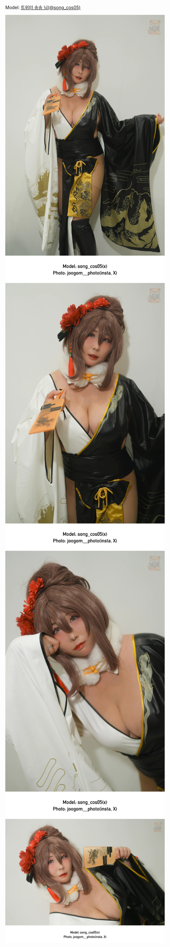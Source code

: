 ﻿---
dddd: 2024.08.18 팝콘 일
nickname: 송송
sns_type: x
sns_id: song_cos05
---

<a name="song_cos05"></a>
Model: <a href="https://x.com/song_cos05" target="_blank">트위터 송송 님(@song_cos05)</a>

![흑묘보정1.webp](/assets/img/2024/08-18/송송/흑묘보정1.webp)
![흑묘보정2.webp](/assets/img/2024/08-18/송송/흑묘보정2.webp)
![흑묘보정3.webp](/assets/img/2024/08-18/송송/흑묘보정3.webp)
![흑묘보정4.webp](/assets/img/2024/08-18/송송/흑묘보정4.webp)